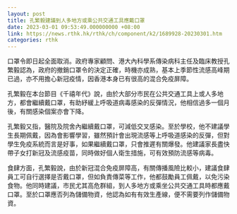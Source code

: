 ```yaml
---
layout: post
title: 孔繁毅建議到人多地方或乘公共交通工具應戴口罩
date: 2023-03-01 09:53:49.000000000 +08:00
link: https://news.rthk.hk/rthk/ch/component/k2/1689928-20230301.htm
categories: rthk
---
```


口罩令即日起全面取消。政府專家顧問、港大內科學系傳染病科主任及臨床教授孔繁毅認為，政府的撤銷口罩令的決定正確，時機亦成熟，基本上季節性流感高峰期已過，亦不用擔心新冠疫情，因香港本身已有很高的混合免疫屏障。

孔繁毅在本台節目《千禧年代》說，由於大部分市民在公共交通工具上或人多地方，都會繼續戴口罩，有助紓緩上呼吸道病毒感染的反彈情況，他相信過多一個月後，有關感染個案亦會下降。

孔繁毅又指，醫院及院舍內繼續戴口罩，可減低交叉感染。至於學校，他不建議學生長期佩戴，因為會影響學習，雖然預計會出現流感等上呼吸道感染的反彈，但對學生免疫系統而言是好事，如果繼續戴口罩，只會推遲有關爆發。他建議家長盡快帶子女打新冠及流感疫苗，同時做好個人衛生措施，可有效預防流感等病毒。

食肆方面，孔繁毅說，由於新冠混合免疫屏障高，有關傳播風險比較小，建議食肆員工可自行選擇是否戴口罩，但如負責傳菜等工作，他都鼓勵員工佩戴，以免污染食物。他同時建議，市民尤其高危群組，到人多地方或乘坐公共交通工具時都應戴口罩。至於口罩應否列為儲備物資，他認為如有有效生產線，便不需要列作儲備物資。
